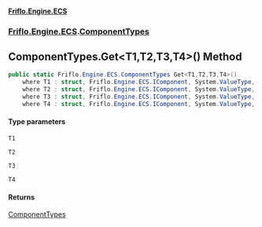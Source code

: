 #### [Friflo.Engine.ECS](index.md 'index')
### [Friflo.Engine.ECS](Friflo.Engine.ECS.md 'Friflo.Engine.ECS').[ComponentTypes](ComponentTypes.md 'Friflo.Engine.ECS.ComponentTypes')

## ComponentTypes.Get<T1,T2,T3,T4>() Method

```csharp
public static Friflo.Engine.ECS.ComponentTypes Get<T1,T2,T3,T4>()
    where T1 : struct, Friflo.Engine.ECS.IComponent, System.ValueType, System.ValueType
    where T2 : struct, Friflo.Engine.ECS.IComponent, System.ValueType, System.ValueType
    where T3 : struct, Friflo.Engine.ECS.IComponent, System.ValueType, System.ValueType
    where T4 : struct, Friflo.Engine.ECS.IComponent, System.ValueType, System.ValueType;
```
#### Type parameters

<a name='Friflo.Engine.ECS.ComponentTypes.Get_T1,T2,T3,T4_().T1'></a>

`T1`

<a name='Friflo.Engine.ECS.ComponentTypes.Get_T1,T2,T3,T4_().T2'></a>

`T2`

<a name='Friflo.Engine.ECS.ComponentTypes.Get_T1,T2,T3,T4_().T3'></a>

`T3`

<a name='Friflo.Engine.ECS.ComponentTypes.Get_T1,T2,T3,T4_().T4'></a>

`T4`

#### Returns
[ComponentTypes](ComponentTypes.md 'Friflo.Engine.ECS.ComponentTypes')